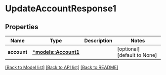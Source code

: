 # UpdateAccountResponse1

## Properties
Name | Type | Description | Notes
------------ | ------------- | ------------- | -------------
**account** | [***models::Account1**](Account1.md) |  | [optional] [default to None]

[[Back to Model list]](../README.md#documentation-for-models) [[Back to API list]](../README.md#documentation-for-api-endpoints) [[Back to README]](../README.md)


